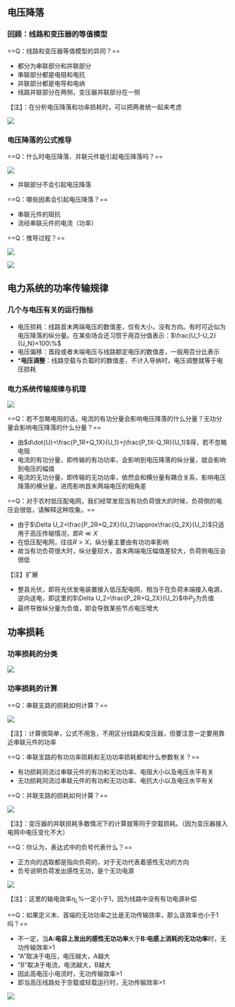 ## 电压降落
### 回顾：线路和变压器的等值模型
==Q：线路和变压器等值模型的异同？==

- 都分为串联部分和并联部分
- 串联部分都是电阻和电抗
- 并联部分都是电导和电纳
- 线路并联部分在两侧，变压器并联部分在一侧

【注】：在分析电压降落和功率损耗时，可以把两者统一起来考虑

![](https://image-bed-1316693164.cos.ap-shanghai.myqcloud.com/1WV0YD%255LJXZTQGGM%60%5DA9.jpg)

### 电压降落的公式推导
==Q：什么时电压降落、并联元件能引起电压降落吗？==

![](https://image-bed-1316693164.cos.ap-shanghai.myqcloud.com/20230301110756.png)

- 并联部分不会引起电压降落

==Q：哪些因素会引起电压降落？==

- 串联元件的阻抗
- 流经串联元件的电流（功率）

==Q：推导过程？==

![](https://image-bed-1316693164.cos.ap-shanghai.myqcloud.com/%5BIF8J4ZY8C%5D0_%5D6~RDWXQAG.jpg)

![](https://image-bed-1316693164.cos.ap-shanghai.myqcloud.com/XQY$%5D~OXIQIU~U8%5BE9XFWK.jpg)


## 电力系统的功率传输规律
### 几个与电压有关的运行指标
- 电压损耗：线路首末两端电压的数值差，仅有大小，没有方向。有时可近似为电压降落的纵分量。在某些场合还习惯于用百分值表示：$\frac{U_1-U_2}{U_N}×100\%$
- 电压偏移：首段或者末端电压与线路额定电压的数值差，一般用百分比表示
- ***电压调整**：线路空载与负载时的数值差，不计入导纳时，电压调整就等于电压损耗

### 电力系统传输规律与机理

![](https://image-bed-1316693164.cos.ap-shanghai.myqcloud.com/N6D%7B$GNT1E@5SHVSPCOU.jpg)

==Q：若不忽略电阻的话，电流的有功分量会影响电压降落的什么分量？无功分量会影响电压降落的什么分量？==

- 由$d\dot{U}=\frac{P_1R+Q_1X}{U_1}+j\frac{P_1X-Q_1R}{U_1}$得，若不忽略电阻
- 电流的有功分量，即传输的有功功率，会影响到电压降落的纵分量，就会影响到电压的幅值
- 电流的无功分量，即传输的无功功率，依然会和横分量有耦合关系，影响电压降落的横分量，进而影响首末两端电压的相角差

==Q：对于农村低压配电网，我们经常发现当有功负荷很大的时候，负荷侧的电压会很低，请解释这种现象。==

- 由于$\Delta U_2=\frac{P_2R+Q_2X}{U_2}\approx\frac{Q_2X}{U_2}$只适用于高压传输情况，即$R \ll X$
- 在低压配电网，往往$R > X$，纵分量主要由有功功率影响
- 故当有功负荷很大时，纵分量较大，首末两端电压幅值差较大，负荷侧电压会很低

【注】扩展

- 整县光伏，即将光伏发电装置接入低压配电网，相当于在负荷末端接入电源，逆向送电，即这里的$\Delta U_2=\frac{P_2R+Q_2X}{U_2}$中$P_2$为负值
- 最终导致纵分量为负值，即会导致某些节点电压增大

## 功率损耗
### 功率损耗的分类

![](https://image-bed-1316693164.cos.ap-shanghai.myqcloud.com/20230301131222.png)

### 功率损耗的计算
==Q：串联支路的损耗如何计算？==

![](https://image-bed-1316693164.cos.ap-shanghai.myqcloud.com/20230301131810.png)

【注】：计算很简单，公式不用急，不用区分线路和变压器，但要注意一定要用靠近串联元件的功率

==Q：串联支路的有功功率损耗和无功功率损耗都和什么参数有关？==

- 有功损耗同流过串联元件的有功和无功功率、电阻大小以及电压水平有关
- 无功损耗同流过串联元件的有功和无功功率、电抗大小以及电压水平有关

==Q：并联支路的损耗如何计算？==

![](https://image-bed-1316693164.cos.ap-shanghai.myqcloud.com/20230301131933.png)

【注】：变压器的并联损耗多数情况下的计算就等同于空载损耗。（因为变压器接入电网中电压变化不大）

==Q：你认为，表达式中的负号代表什么？==

- 正方向的选取都是指向负荷的，对于无功代表着感性无功的方向
- 负号说明负荷发出感性无功，是个无功电源

![](https://image-bed-1316693164.cos.ap-shanghai.myqcloud.com/20230301133053.png)

【注】：这里的输电效率$\eta_L\%$一定小于1，因为线路中没有有功电源补偿

==Q：如果定义末、首端的无功功率之比是无功传输效率，那么该效率也小于1吗？==

- 不一定，当**A:电容上发出的感性无功功率**大于**B:电感上消耗的无功功率**时，无功传输效率>1
- “A”取决于电压，电压越大，A越大
- “B”取决于电流，电流越大，B越大
- 因此高电压小电流时，无功传输效率>1
- 即当高压线路处于空载或轻载运行时，无功传输效率>1

![](https://image-bed-1316693164.cos.ap-shanghai.myqcloud.com/TVGQM57HA%5B%7BHWH4K%5BKMV9P.jpg)
